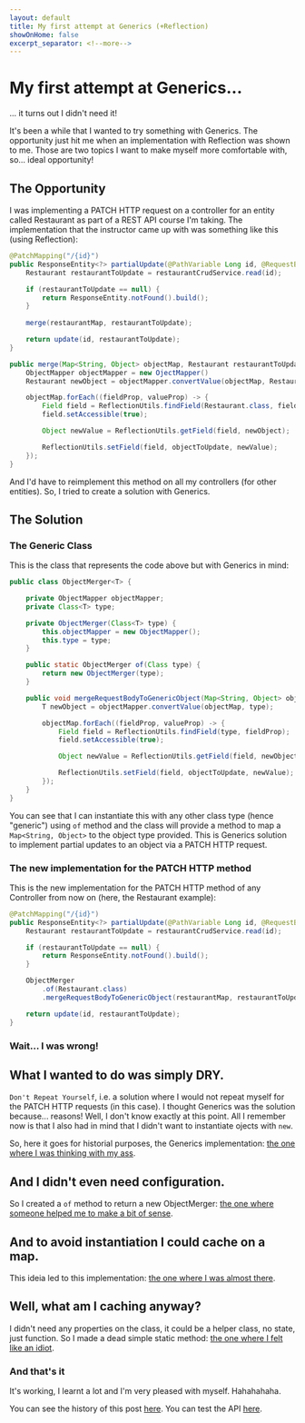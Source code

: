 ```yaml
---
layout: default
title: My first attempt at Generics (+Reflection)
showOnHome: false
excerpt_separator: <!--more-->
---
```


# My first attempt at Generics...

... it turns out I didn't need it!

It's been a while that I wanted to try something with Generics. The opportunity just hit me when an implementation with Reflection was shown to me. Those are two topics I want to make myself more comfortable with, so... ideal opportunity!

<!--more-->

## The Opportunity

I was implementing a PATCH HTTP request on a controller for an entity called Restaurant as part of a REST API course I'm taking. The implementation that the instructor came up with was something like this (using Reflection):

```java
@PatchMapping("/{id}")
public ResponseEntity<?> partialUpdate(@PathVariable Long id, @RequestBody Map<String, Object> restaurantMap) {
    Restaurant restaurantToUpdate = restaurantCrudService.read(id);

    if (restaurantToUpdate == null) {
        return ResponseEntity.notFound().build();
    }
    
    merge(restaurantMap, restaurantToUpdate);

    return update(id, restaurantToUpdate);
}

public merge(Map<String, Object> objectMap, Restaurant restaurantToUpdate) {
    ObjectMapper objectMapper = new OjectMapper()
    Restaurant newObject = objectMapper.convertValue(objectMap, Restaurant.class);

    objectMap.forEach((fieldProp, valueProp) -> {
        Field field = ReflectionUtils.findField(Restaurant.class, fieldProp);
        field.setAccessible(true);

        Object newValue = ReflectionUtils.getField(field, newObject);

        ReflectionUtils.setField(field, objectToUpdate, newValue);
    });
}
```

And I'd have to reimplement this method on all my controllers (for other entities). So, I tried to create a solution with Generics.

## The Solution

### The Generic Class

This is the class that represents the code above but with Generics in mind:

```java
public class ObjectMerger<T> {

    private ObjectMapper objectMapper;
    private Class<T> type;

    private ObjectMerger(Class<T> type) {
        this.objectMapper = new ObjectMapper();
        this.type = type;
    }

    public static ObjectMerger of(Class type) {
        return new ObjectMerger(type);
    }

    public void mergeRequestBodyToGenericObject(Map<String, Object> objectMap, T objectToUpdate) {
        T newObject = objectMapper.convertValue(objectMap, type);

        objectMap.forEach((fieldProp, valueProp) -> {
            Field field = ReflectionUtils.findField(type, fieldProp);
            field.setAccessible(true);

            Object newValue = ReflectionUtils.getField(field, newObject);

            ReflectionUtils.setField(field, objectToUpdate, newValue);
        });
    }
}
```

You can see that I can instantiate this with any other class type (hence "generic") using `of` method and the class will provide a method to map a `Map<String, Object>` to the object type provided. This is Generics solution to implement partial updates to an object via a PATCH HTTP request.

### The new implementation for the PATCH HTTP method

This is the new implementation for the PATCH HTTP method of any Controller from now on (here, the Restaurant example):

```java
@PatchMapping("/{id}")
public ResponseEntity<?> partialUpdate(@PathVariable Long id, @RequestBody Map<String, Object> restaurantMap) {
    Restaurant restaurantToUpdate = restaurantCrudService.read(id);

    if (restaurantToUpdate == null) {
        return ResponseEntity.notFound().build();
    }

    ObjectMerger
        .of(Restaurant.class)
        .mergeRequestBodyToGenericObject(restaurantMap, restaurantToUpdate);

    return update(id, restaurantToUpdate);
}
```

### Wait... I was wrong!

## What I wanted to do was simply DRY.

`Don't Repeat Yourself`, i.e. a solution where I would not repeat myself for the PATCH HTTP requests (in this case). I thought Generics was the solution because... reasons! Well, I don't know exactly at this point. All I remember now is that I also had in mind that I didn't want to instantiate ojects with `new`.

So, here it goes for historial purposes, the Generics implementation: [the one where I was thinking with my ass](https://github.com/brunodrugowick/algafood-api/commit/0d5b7bc25bc1a7c69d523c19c4a1abef10f862ce).

## And I didn't even need configuration.

So I created a `of` method to return a new ObjectMerger: [the one where someone helped me to make a bit of sense](https://github.com/brunodrugowick/algafood-api/commit/940020631adab29a8c92707252e54c7df02af813).

## And to avoid instantiation I could cache on a map.

This ideia led to this implementation: [the one where I was almost there](https://github.com/brunodrugowick/algafood-api/commit/991c2ebe7e4ae4330b53291d9825c64ad3180aee).

## Well, what am I caching anyway?

I didn't need any properties on the class, it could be a helper class, no state, just function. So I made a dead simple static method: [the one where I felt like an idiot](https://github.com/brunodrugowick/algafood-api/commit/8c166780e172daa2e7fed84972c9012372334651).

### And that's it

It's working, I learnt a lot and I'm very pleased with myself. Hahahahaha.

You can see the history of this post [here](https://github.com/brunodrugowick/brunodrugowick.github.io/commits/master/_posts/2019-12-11-first-attempt-generics-reflection.md).
You can test the API [here](https://algafoodapi.herokuapp.com/).
